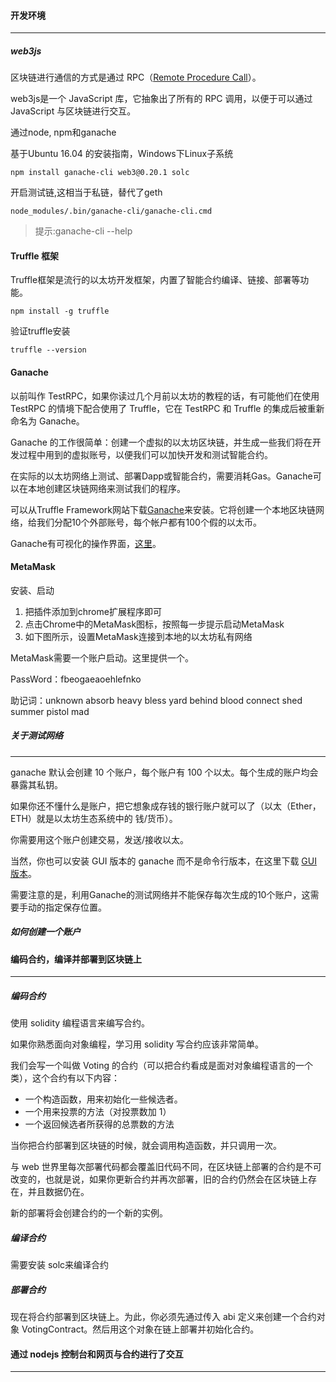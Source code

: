 #### 开发环境

------

##### web3js 

区块链进行通信的方式是通过 RPC（[Remote Procedure Call](https://en.wikipedia.org/wiki/Remote_procedure_call)）。

web3js是一个 JavaScript 库，它抽象出了所有的 RPC 调用，以便于可以通过 JavaScript 与区块链进行交互。



通过node, npm和ganache

基于Ubuntu 16.04 的安装指南，Windows下Linux子系统

```
npm install ganache-cli web3@0.20.1 solc
```

开启测试链,这相当于私链，替代了geth

```
node_modules/.bin/ganache-cli/ganache-cli.cmd
```

> 提示:ganache-cli --help



#### Truffle 框架

Truffle框架是流行的以太坊开发框架，内置了智能合约编译、链接、部署等功能。

```shell
npm install -g truffle
```

验证truffle安装

```
truffle --version
```

#### Ganache

以前叫作 TestRPC，如果你读过几个月前以太坊的教程的话，有可能他们在使用 TestRPC 的情境下配合使用了 Truffle，它在 TestRPC 和 Truffle 的集成后被重新命名为 Ganache。

Ganache 的工作很简单：创建一个虚拟的以太坊区块链，并生成一些我们将在开发过程中用到的虚拟账号，以便我们可以加快开发和测试智能合约。

在实际的以太坊网络上测试、部署Dapp或智能合约，需要消耗Gas。Ganache可以在本地创建区块链网络来测试我们的程序。

可以从Truffle Framework网站下载[Ganache](https://www.trufflesuite.com/ganache)来安装。它将创建一个本地区块链网络，给我们分配10个外部账号，每个帐户都有100个假的以太币。

Ganache有可视化的操作界面，[这里](https://www.trufflesuite.com/ganache)。

#### MetaMask

安装、启动

1. 把插件添加到chrome扩展程序即可
2. 点击Chrome中的MetaMask图标，按照每一步提示启动MetaMask
3. 如下图所示，设置MetaMask连接到本地的以太坊私有网络

MetaMask需要一个账户启动。这里提供一个。

PassWord：fbeogaeaoehlefnko

助记词：unknown absorb heavy bless yard behind blood connect shed summer pistol mad

##### 关于测试网络

------

ganache 默认会创建 10 个账户，每个账户有 100 个以太。每个生成的账户均会暴露其私钥。

如果你还不懂什么是账户，把它想象成存钱的银行账户就可以了（以太（Ether，ETH）就是以太坊生态系统中的 钱/货币）。

你需要用这个账户创建交易，发送/接收以太。

当然，你也可以安装 GUI 版本的 ganache 而不是命令行版本，在这里下载 [GUI 版本](http://truffleframework.com/ganache/)。

需要注意的是，利用Ganache的测试网络并不能保存每次生成的10个账户，这需要手动的指定保存位置。

##### 如何创建一个账户





#### 编码合约，编译并部署到区块链上

------

##### 编码合约

使用 solidity 编程语言来编写合约。

如果你熟悉面向对象编程，学习用 solidity 写合约应该非常简单。

我们会写一个叫做 Voting 的合约（可以把合约看成是面对对象编程语言的一个类），这个合约有以下内容：

- 一个构造函数，用来初始化一些候选者。
- 一个用来投票的方法（对投票数加 1）
- 一个返回候选者所获得的总票数的方法

 

当你把合约部署到区块链的时候，就会调用构造函数，并只调用一次。

与 web 世界里每次部署代码都会覆盖旧代码不同，在区块链上部署的合约是不可改变的，也就是说，如果你更新合约并再次部署，旧的合约仍然会在区块链上存在，并且数据仍在。

新的部署将会创建合约的一个新的实例。

##### 编译合约

需要安装 solc来编译合约

##### 部署合约

现在将合约部署到区块链上。为此，你必须先通过传入 abi 定义来创建一个合约对象 VotingContract。然后用这个对象在链上部署并初始化合约。

#### 通过 nodejs 控制台和网页与合约进行了交互

------

